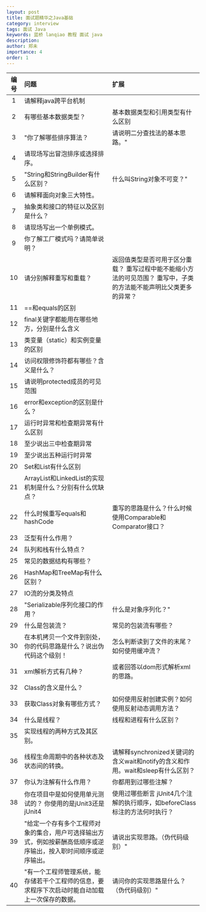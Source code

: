 ```yaml
---
layout: post
title: 面试题精华之Java基础
category: interview
tags: 面试 Java 
keywords: 蓝桥 lanqiao 教程 面试 java 
description: 
author: 郑未
importance: 4
order: 1
---
```


编号    | 问题                       | 扩展
:------:|:-------------------------  |:-----
1 | 请解释java跨平台机制  | 	 
2 | 有哪些基本数据类型？ | 基本数据类型和引用类型有什么区别
3 | "你了解哪些排序算法？ | 请说明二分查找法的基本思路。"
4 | 请现场写出冒泡排序或选择排序。	 | 		
5 | "String和StringBuilder有什么区别？ | 什么叫String对象不可变？"
6 | 请解释面向对象三大特性。			
7	 | 抽象类和接口的特征以及区别是什么？		
8	 | 请现场写出一个单例模式。			
9	 | 你了解工厂模式吗？请简单说明？			
10	 | 请分别解释重写和重载？	 | 返回值类型是否可用于区分重载？	重写过程中能不能缩小方法的可见范围？	重写中，子类的方法能不能声明比父类更多的异常？
11	 | ==和equals的区别			
12	 | final关键字都能用在哪些地方，分别是什么含义
13	 | 类变量（static）和实例变量的区别		
14	 | 访问权限修饰符都有哪些？含义是什么？		
15	 | 请说明protected成员的可见范围			
16	 | error和exception的区别是什么？		
17	 | 运行时异常和检查期异常有什么区别			
18	 | 至少说出三中检查期异常			
19	 | 至少说出五种运行时异常			
20	 | Set和List有什么区别			
21	 | ArrayList和LinkedList的实现机制是什么？分别有什么优缺点？
22	 | 什么时候重写equals和hashCode	 | 重写的思路是什么？什么时候使用Comparable和Comparator接口？	
23	 | 泛型有什么作用？			
24	 | 队列和栈有什么特点？			
25	 | 常见的数据结构有哪些？			
26	 | HashMap和TreeMap有什么区别？			
27	 | IO流的分类及特点			
28	 | "Serializable序列化接口的作用？ | 什么是对象序列化？"
29	 | 什么是包装流？ | 常见的包装流有哪些？	
30	 | 在本机拷贝一个文件到别处，你的代码思路是什么？说出伪代码这个级别！| 怎么判断读到了文件的末尾？	如何使用缓冲流？	
31	 | xml解析方式有几种？  | 或者回答以dom形式解析xml的思路。
32	 | Class的含义是什么？			
33	 | 获取Class对象有哪些方式？	 | 如何使用反射创建实例？如何使用反射动态调用方法？	
34	 | 什么是线程？ | 线程和进程有什么区别？	
35	 | 实现线程的两种方式及其区别。			
36	 | 线程生命周期中的各种状态及状态间的转换。	 | 请解释synchronized关键词的含义wait和notify的含义和作用。wait和sleep有什么区别？
37	 | 你认为注解有什么作用？ | 你都用到过哪些注解？
38	 | 你在项目中是如何使用单元测试的？	你使用的是jUnit3还是jUnit4 | 使用过哪些断言	jUnit4几个注解的执行顺序，如beforeClass标注的方法何时执行？
39	 | "给定一个存有多个工程师对象的集合，用户可选择输出方式，例如按薪酬高低顺序或逆序输出，按入职时间顺序或逆序输出。 | 请说出实现思路。（伪代码级别）"			
40	 | "有一个工程师管理系统，能存储若干个工程师的信息，要求程序下次启动时能自动加载上一次保存的数据。 | 请问你的实现思路是什么？（伪代码级别）"			